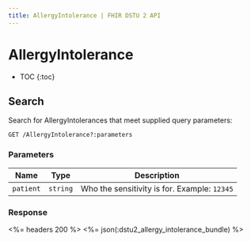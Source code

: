 ```yaml
---
title: AllergyIntolerance | FHIR DSTU 2 API
---
```


# AllergyIntolerance

* TOC
{:toc}

## Search

Search for AllergyIntolerances that meet supplied query parameters:

    GET /AllergyIntolerance?:parameters

### Parameters

Name | Type | Description
-----|------|--------------
`patient`|`string`| Who the sensitivity is for. Example: `12345`

### Response

<%= headers 200 %>
<%= json(:dstu2_allergy_intolerance_bundle) %>